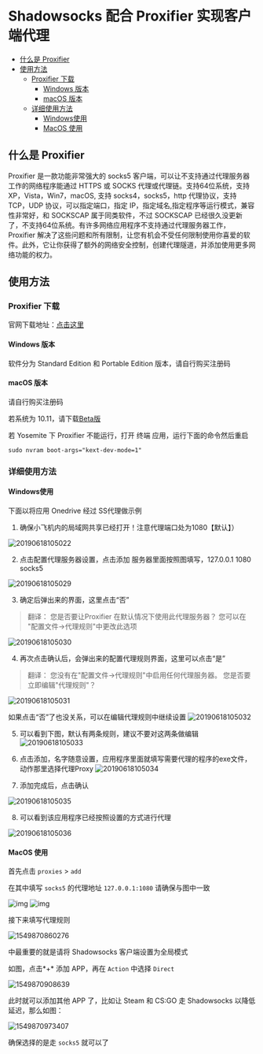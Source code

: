 # Shadowsocks 配合 Proxifier 实现客户端代理


- [什么是 Proxifier](#什么是-proxifier)
- [使用方法](#使用方法)
    - [Proxifier 下载](#proxifier-下载)
        - [Windows 版本](#windows-版本)
        - [macOS 版本](#macos-版本)
    - [详细使用方法](#详细使用方法)
        - [Windows使用](#windows使用)
        - [MacOS 使用](#macos-使用)


## 什么是 Proxifier

Proxifier 是一款功能非常强大的 socks5 客户端，可以让不支持通过代理服务器工作的网络程序能通过 HTTPS 或 SOCKS 代理或代理链。支持64位系统，支持 XP，Vista，Win7，macOS, 支持 socks4，socks5，http 代理协议，支持 TCP，UDP 协议，可以指定端口，指定 IP，指定域名,指定程序等运行模式，兼容性非常好，和 SOCKSCAP 属于同类软件，不过 SOCKSCAP 已经很久没更新了，不支持64位系统。有许多网络应用程序不支持通过代理服务器工作，Proxifier 解决了这些问题和所有限制，让您有机会不受任何限制使用你喜爱的软件。此外，它让你获得了额外的网络安全控制，创建代理隧道，并添加使用更多网络功能的权力。

## 使用方法

### Proxifier 下载

官网下载地址：[点击这里](http://www.proxifier.com/download.htm)

#### Windows 版本

软件分为 Standard Edition 和 Portable Edition 版本，请自行购买注册码

#### macOS 版本

请自行购买注册码

若系统为 10.11，请下载[Beta版 ](https://www.proxifier.com/distr/ProxifierMacBeta.zip)

若 Yosemite 下 Proxifier 不能运行，打开 终端 应用，运行下面的命令然后重启

```
sudo nvram boot-args="kext-dev-mode=1"
```

### 详细使用方法



#### Windows使用

下面以将应用 Onedrive 经过 SS代理做示例

1. 确保小飞机内的局域网共享已经打开！注意代理端口处为1080【默认】）

![20190618105022](../files/images/20190618105022.png)

2. 点击配置代理服务器设置，点击添加
   服务器里面按照图填写，127.0.0.1 1080 socks5

![20190618105029](..\files\images\20190618105029.png)


3. 确定后弹出来的界面，这里点击“否”

> 翻译：
> 您是否要让Proxifier 在默认情况下使用此代理服务器？
> 您可以在 "配置文件->代理规则"中更改此选项

![20190618105030](..\files\images\20190618105030.png)


4. 再次点击确认后，会弹出来的配置代理规则界面，这里可以点击“是”

> 翻译：
> 您没有在"配置文件->代理规则"中启用任何代理服务器。
> 您是否要立即编辑"代理规则"？

![20190618105031](..\files\images\20190618105031.png)

如果点击“否”了也没关系，可以在编辑代理规则中继续设置
![20190618105032](..\files\images\20190618105032.png)


5. 可以看到下图，默认有两条规则，建议不要对这两条做编辑
![20190618105033](..\files\images\20190618105033.png)

6. 点击添加，名字随意设置，应用程序里面就填写需要代理的程序的exe文件，动作那里选择代理Proxy
    ![20190618105034](..\files\images\20190618105034.png)

7. 添加完成后，点击确认

![20190618105035](..\files\images\20190618105035.png)

8. 可以看到该应用程序已经按照设置的方式进行代理

  ![20190618105036](..\files\images\20190618105036.png)

#### MacOS 使用

首先点击 `proxies` > `add`

在其中填写 `socks5` 的代理地址 `127.0.0.1:1080` 请确保与图中一致

![img](..\files\images\565c75c39e2fa.jpg)
![img](..\files\images\565c78968c9e6.jpg)

接下来填写代理规则

![1549870860276](..\files\images\1549870860276.png)

中最重要的就是请将 Shadowsocks 客户端设置为全局模式

如图，点击*+* 添加 APP，再在 `Action` 中选择 `Direct`

![1549870908639](..\files\images\1549870908639.png)

此时就可以添加其他 APP 了，比如让 Steam 和 CS:GO 走 Shadowsocks 以降低延迟，那么如图：

![1549870973407](..\files\images\1549870973407.png)

确保选择的是走 `socks5` 就可以了

